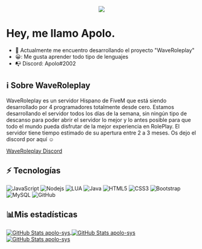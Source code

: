 <p align="center">   
  <img src="https://profile-counter.glitch.me/apolo.sys/count.svg" />  
</p>

# Hey, me llamo Apolo.


- :telescope: Actualmente me encuentro desarrollando el proyecto "WaveRoleplay"
- 😀: Me gusta aprender todo tipo de lenguajes 
- 📭 Discord: Apolo#2002

## ℹ Sobre WaveRoleplay

WaveRoleplay es un servidor Hispano de FiveM que está siendo desarrollado por 4 programadores totalmente desde cero. Estamos desarrollando el servidor todos los días
de la semana, sin ningún tipo de descanso para poder abrir el servidor lo mejor y lo antes posible para que todo el mundo
pueda disfrutar de la mejor experiencia en RolePlay.
El servidor tiene tiempo estimado de su apertura entre 2 a 3 meses.
Os dejo el discord por aquí ☺

[WaveRoleplay Discord](https://discord.gg/q7jZWAj2)



## :zap: Tecnologías

![JavaScript](https://img.shields.io/badge/-JavaScript-black?style=flat-square&logo=javascript)
![Nodejs](https://img.shields.io/badge/-Nodejs-black?style=flat-square&logo=Node.js)
![LUA](https://img.shields.io/badge/-Lua-blue?style=flat-square&logo=lua)
![Java](https://img.shields.io/badge/-Java-yellow?style=flat-square&logo=java)
![HTML5](https://img.shields.io/badge/-HTML5-E34F26?style=flat-square&logo=html5&logoColor=white)
![CSS3](https://img.shields.io/badge/-CSS3-1572B6?style=flat-square&logo=css3)
![Bootstrap](https://img.shields.io/badge/-Bootstrap-563D7C?style=flat-square&logo=bootstrap)
![MySQL](https://img.shields.io/badge/-MySQL-black?style=flat-square&logo=mysql)
![GitHub](https://img.shields.io/badge/-GitHub-181717?style=flat-square&logo=github)

## 📊Mis estadísticas


<a href="https://github.com/Apolo-sys">
  <img align="center" alt="GitHub Stats apolo-sys" src="https://github-readme-stats.vercel.app/api/top-langs/?username=apolo-sys&locale=es&count_private=true&theme=dark&layout=compact&hide_title=trueinclude_all_commits=true&langs_count=10"/>
</a>
<a href="https://github.com/Apolo-sys">
  <img align="center" alt="GitHub Stats apolo-sys" src="https://github-readme-stats.vercel.app/api?username=apolo-sys&show_icons=true&theme=dark&locale=en&count_private=true&hide_title=trueinclude_all_commits=true"/>
</a>
<a href="https://github.com/Apolo-sys">
  <img align="center" alt="GitHub Stats apolo-sys" src="https://github-readme-stats.vercel.app/api/wakatime?username=apolosys&custom_title=Actividad%20de%20Apolo%20 (7 dias)"/>
</a>
